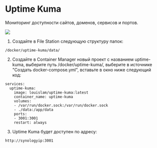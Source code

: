 # Uptime Kuma

Мониторинг доступности сайтов, доменов, сервисов и портов.

<img src="https://github.com/avenom/synology-docker-compose/blob/main/images/uptime-kuma.png">

1. Создайте в File Station следующую структуру папок:

```
/docker/uptime-kuma/data/
```

2. Создайте в Container Manager новый проект с названием uptime-kuma, выберите путь /docker/uptime-kuma/, выберите в источнике "Создать docker-compose.yml", вставьте в окно ниже следующий код:

```
services:
  uptime-kuma:
    image: louislam/uptime-kuma:latest
    container_name: uptime-kuma
    volumes:
    - /var/run/docker.sock:/var/run/docker.sock
    - ./data:/app/data
    ports:
    - 3001:3001
    restart: always
```

3. Uptime Kuma будет доступен по адресу:

```
http://synologyip:3001
```